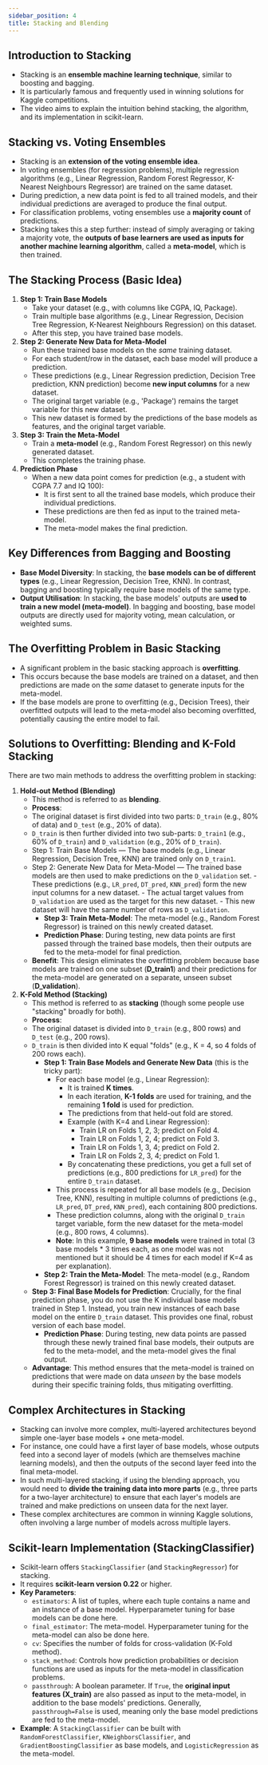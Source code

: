 ```yaml
---
sidebar_position: 4
title: Stacking and Blending
---
```


## Introduction to Stacking

- Stacking is an **ensemble machine learning technique**, similar to boosting and bagging.
- It is particularly famous and frequently used in winning solutions for Kaggle competitions.
- The video aims to explain the intuition behind stacking, the algorithm, and its implementation in scikit-learn.

## Stacking vs. Voting Ensembles

- Stacking is an **extension of the voting ensemble idea**.
- In voting ensembles (for regression problems), multiple regression algorithms (e.g., Linear Regression, Random Forest Regressor, K-Nearest Neighbours Regressor) are trained on the same dataset.
- During prediction, a new data point is fed to all trained models, and their individual predictions are averaged to produce the final output.
- For classification problems, voting ensembles use a **majority count** of predictions.
- Stacking takes this a step further: instead of simply averaging or taking a majority vote, the **outputs of base learners are used as inputs for another machine learning algorithm**, called a **meta-model**, which is then trained.

## The Stacking Process (Basic Idea)

1. **Step 1: Train Base Models**
    - Take your dataset (e.g., with columns like CGPA, IQ, Package).
    - Train multiple base algorithms (e.g., Linear Regression, Decision Tree Regression, K-Nearest Neighbours Regression) on this dataset.
    - After this step, you have trained base models.
2. **Step 2: Generate New Data for Meta-Model**
    - Run these trained base models on the *same* training dataset.
    - For each student/row in the dataset, each base model will produce a prediction.
    - These predictions (e.g., Linear Regression prediction, Decision Tree prediction, KNN prediction) become **new input columns** for a new dataset.
    - The original target variable (e.g., 'Package') remains the target variable for this new dataset.
    - This new dataset is formed by the predictions of the base models as features, and the original target variable.
3. **Step 3: Train the Meta-Model**
    - Train a **meta-model** (e.g., Random Forest Regressor) on this newly generated dataset.
    - This completes the training phase.
4. **Prediction Phase**
    - When a new data point comes for prediction (e.g., a student with CGPA 7.7 and IQ 100):
        - It is first sent to all the trained base models, which produce their individual predictions.
        - These predictions are then fed as input to the trained meta-model.
        - The meta-model makes the final prediction.

## Key Differences from Bagging and Boosting

- **Base Model Diversity**: In stacking, the **base models can be of different types** (e.g., Linear Regression, Decision Tree, KNN). In contrast, bagging and boosting typically require base models of the same type.
- **Output Utilisation**: In stacking, the base models' outputs are **used to train a new model (meta-model)**. In bagging and boosting, base model outputs are directly used for majority voting, mean calculation, or weighted sums.

## The Overfitting Problem in Basic Stacking

- A significant problem in the basic stacking approach is **overfitting**.
- This occurs because the base models are trained on a dataset, and then predictions are made on the *same* dataset to generate inputs for the meta-model.
- If the base models are prone to overfitting (e.g., Decision Trees), their overfitted outputs will lead to the meta-model also becoming overfitted, potentially causing the entire model to fail.

## Solutions to Overfitting: Blending and K-Fold Stacking
There are two main methods to address the overfitting problem in stacking:

1. **Hold-out Method (Blending)**
    - This method is referred to as **blending**.
    - **Process**:
    - The original dataset is first divided into two parts: `D_train` (e.g., 80% of data) and `D_test` (e.g., 20% of data).
    - `D_train` is then further divided into two sub-parts: `D_train1` (e.g., 60% of `D_train`) and `D_validation` (e.g., 20% of `D_train`).
    - Step 1: Train Base Models — The base models (e.g., Linear Regression, Decision Tree, KNN) are trained only on `D_train1`.
    - Step 2: Generate New Data for Meta-Model — The trained base models are then used to make predictions on the `D_validation` set.
            - These predictions (e.g., `LR_pred`, `DT_pred`, `KNN_pred`) form the new input columns for a new dataset.
            - The actual target values from `D_validation` are used as the target for this new dataset.
            - This new dataset will have the same number of rows as `D_validation`.
        - **Step 3: Train Meta-Model**: The meta-model (e.g., Random Forest Regressor) is trained on this newly created dataset.
        - **Prediction Phase**: During testing, new data points are first passed through the trained base models, then their outputs are fed to the meta-model for final prediction.
    - **Benefit**: This design eliminates the overfitting problem because base models are trained on one subset (**D_train1**) and their predictions for the meta-model are generated on a separate, unseen subset (**D_validation**).
2. **K-Fold Method (Stacking)**
    - This method is referred to as **stacking** (though some people use "stacking" broadly for both).
    - **Process**:
    - The original dataset is divided into `D_train` (e.g., 800 rows) and `D_test` (e.g., 200 rows).
    - `D_train` is then divided into K equal "folds" (e.g., K = 4, so 4 folds of 200 rows each).
        - **Step 1: Train Base Models and Generate New Data** (this is the tricky part):
            - For each base model (e.g., Linear Regression):
                - It is trained **K times**.
                - In each iteration, **K-1 folds** are used for training, and the remaining **1 fold** is used for prediction.
                - The predictions from that held-out fold are stored.
                - Example (with K=4 and Linear Regression):
                    - Train LR on Folds 1, 2, 3; predict on Fold 4.
                    - Train LR on Folds 1, 2, 4; predict on Fold 3.
                    - Train LR on Folds 1, 3, 4; predict on Fold 2.
                    - Train LR on Folds 2, 3, 4; predict on Fold 1.
                - By concatenating these predictions, you get a full set of predictions (e.g., 800 predictions for `LR_pred`) for the entire `D_train` dataset.
            - This process is repeated for all base models (e.g., Decision Tree, KNN), resulting in multiple columns of predictions (e.g., `LR_pred`, `DT_pred`, `KNN_pred`), each containing 800 predictions.
            - These prediction columns, along with the original `D_train` target variable, form the new dataset for the meta-model (e.g., 800 rows, 4 columns).
            - **Note**: In this example, **9 base models** were trained in total (3 base models * 3 times each, as one model was not mentioned but it should be 4 times for each model if K=4 as per explanation).
        - **Step 2: Train the Meta-Model**: The meta-model (e.g., Random Forest Regressor) is trained on this newly created dataset.
    - **Step 3: Final Base Models for Prediction**: Crucially, for the final prediction phase, you do not use the K individual base models trained in Step 1. Instead, you train new instances of each base model on the entire `D_train` dataset. This provides one final, robust version of each base model.
        - **Prediction Phase**: During testing, new data points are passed through these newly trained final base models, their outputs are fed to the meta-model, and the meta-model gives the final output.
    - **Advantage**: This method ensures that the meta-model is trained on predictions that were made on data *unseen* by the base models during their specific training folds, thus mitigating overfitting.

## Complex Architectures in Stacking

- Stacking can involve more complex, multi-layered architectures beyond simple one-layer base models + one meta-model.
- For instance, one could have a first layer of base models, whose outputs feed into a second layer of models (which are themselves machine learning models), and then the outputs of the second layer feed into the final meta-model.
- In such multi-layered stacking, if using the blending approach, you would need to **divide the training data into more parts** (e.g., three parts for a two-layer architecture) to ensure that each layer's models are trained and make predictions on unseen data for the next layer.
- These complex architectures are common in winning Kaggle solutions, often involving a large number of models across multiple layers.

## Scikit-learn Implementation (StackingClassifier)

- Scikit-learn offers `StackingClassifier` (and `StackingRegressor`) for stacking.
- It requires **scikit-learn version 0.22** or higher.
- **Key Parameters**:
    - `estimators`: A list of tuples, where each tuple contains a name and an instance of a base model. Hyperparameter tuning for base models can be done here.
    - `final_estimator`: The meta-model. Hyperparameter tuning for the meta-model can also be done here.
    - `cv`: Specifies the number of folds for cross-validation (K-Fold method).
    - `stack_method`: Controls how prediction probabilities or decision functions are used as inputs for the meta-model in classification problems.
    - `passthrough`: A boolean parameter. If `True`, the **original input features (X_train)** are also passed as input to the meta-model, in addition to the base models' predictions. Generally, `passthrough=False` is used, meaning only the base model predictions are fed to the meta-model.
- **Example**: A `StackingClassifier` can be built with `RandomForestClassifier`, `KNeighborsClassifier`, and `GradientBoostingClassifier` as base models, and `LogisticRegression` as the meta-model.